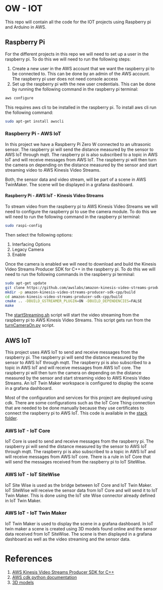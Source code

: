 # OW - IOT
This repo will contain all the code for the IOT projects using Raspberry pi and Arduino in AWS.


## Raspberry Pi
For the different projects in this repo we will need to set up a user in the raspberry pi. To do this we will need to run the following steps:

1. Create a new user in the AWS account that we want the raspberry pi to be connected to. This can be done by an admin of the AWS account. The raspberry pi user does not need console access
2. Set up the raspberry pi with the new user credentials. This can be done by running the following command in the raspberry pi terminal:
```bash
aws configure
```
This requires aws cli to be installed in the raspberry pi. To install aws cli run the following command:
```bash
sudo apt-get install awscli
```

### Raspberry Pi - AWS IoT
In this project we have a Raspberry Pi Zero W connected to an ultrasonic sensor. The raspberry pi will send the distance measured by the sensor to AWS IoT through mqtt. The raspberry pi is also subscribed to a topic in AWS IoT and will receive messages from AWS IoT. The raspberry pi will then turn the camera on depending on the distance measured by the sensor and start streaming video to AWS Kinesis Video Streams.

Both, the sensor data and video stream, will be part of a scene in AWS TwinMaker. The scene will be displayed in a grafana dashboard.

#### Raspberry Pi - AWS IoT - Kinesis Video Streams
To stream video from the raspberry pi to AWS Kinesis Video Streams we will need to configure the raspberry pi to use the camera module. To do this we will need to run the following command in the raspberry pi terminal:
```bash
sudo raspi-config
```
Then select the following options:
1. Interfacing Options
2. Legacy Camera
3. Enable

Once the camera is enabled we will need to download and build the Kinesis Video Streams Producer SDK for C++ in the raspberry pi. To do this we will need to run the following commands in the raspberry pi terminal:
```bash
sudo apt-get update
git clone https://github.com/awslabs/amazon-kinesis-video-streams-producer-sdk-cpp.git
mkdir -p amazon-kinesis-video-streams-producer-sdk-cpp/build
cd amazon-kinesis-video-streams-producer-sdk-cpp/build
cmake .. -DBUILD_GSTREAMER_PLUGIN=ON -DBUILD_DEPENDENCIES=FALSE
make
```

The [startStreaming.sh](RasPi/startStreaming.sh) script will start the video streaming from the raspberry pi to AWS Kinesis Video Streams. This script gets run from the [turnCameraOn.py](RasPi/turnCameraOn.py) script.

## AWS IoT
This project uses AWS IoT to send and receive messages from the raspberry pi. The raspberry pi will send the distance measured by the sensor to AWS IoT through mqtt. The raspberry pi is also subscribed to a topic in AWS IoT and will receive messages from AWS IoT core. The raspberry pi will then turn the camera on depending on the distance measured by the sensor and start streaming video to AWS Kinesis Video Streams. An IoT Twin Maker workspace is configured to display the scene in a grafana dashboard.

Most of the configuration and services for this project are deployed using cdk. There are some configurations such as the IoT Core Thing connection that are needed to be done manually because they use certificates to connect the raspberry pi to AWS IoT. This code is available in the [stack folder](RasPi/IoTTwinMaker).
### AWS IoT - IoT Core
IoT Core is used to send and receive messages from the raspberry pi. The raspberry pi will send the distance measured by the sensor to AWS IoT through mqtt. The raspberry pi is also subscribed to a topic in AWS IoT and will receive messages from AWS IoT core. There is a rule in IoT Core that will send the messages received from the raspberry pi to IoT SiteWise.

### AWS IoT - IoT SiteWise
IoT Site Wise is used as the bridge between IoT Core and IoT Twin Maker. IoT SiteWise will receive the sensor data from IoT Core and will send it to IoT Twin Maker. This is done using the IoT site Wise connector already defined in IoT Twin Maker.

### AWS IoT - IoT Twin Maker
IoT Twin Maker is used to display the scene in a grafana dashboard. In IoT twin maker a scene is created using 3D models found online and the sensor data received from IoT SiteWise. The scene is then displayed in a grafana dashboard as well as the video streaming and the sensor data.


# References
1. [AWS Kinesis Video Streams Producer SDK for C++](https://docs.aws.amazon.com/kinesisvideostreams/latest/dg/producersdk-cpp-rpi-download.html)
2. [AWS cdk python documentation](https://docs.aws.amazon.com/cdk/api/v2/python/)
3. [3D models](https://www.turbosquid.com/)